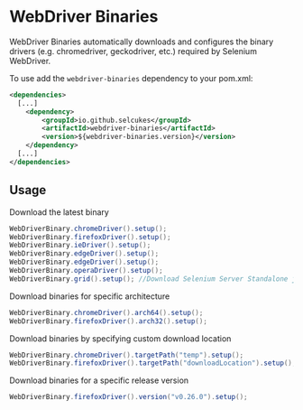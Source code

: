 # WebDriver Binaries

WebDriver Binaries automatically downloads and configures the binary drivers (e.g. chromedriver, geckodriver, etc.)
required by Selenium WebDriver.

To use add the `webdriver-binaries` dependency to your pom.xml:

```xml
<dependencies>
  [...]
    <dependency>
        <groupId>io.github.selcukes</groupId>
        <artifactId>webdriver-binaries</artifactId>
        <version>${webdriver-binaries.version}</version>
    </dependency>
  [...]
</dependencies>

```

## Usage

Download the latest binary

```java
WebDriverBinary.chromeDriver().setup();
WebDriverBinary.firefoxDriver().setup();
WebDriverBinary.ieDriver().setup();
WebDriverBinary.edgeDriver().setup();
WebDriverBinary.edgeDriver().setup();
WebDriverBinary.operaDriver().setup();
WebDriverBinary.grid().setup();	//Download Selenium Server Standalone jar
```

Download binaries for specific architecture

```java
WebDriverBinary.chromeDriver().arch64().setup();
WebDriverBinary.firefoxDriver().arch32().setup();
```

Download binaries by specifying custom download location

```java
WebDriverBinary.chromeDriver().targetPath("temp").setup();
WebDriverBinary.firefoxDriver().targetPath("downloadLocation").setup();
```

Download binaries for a specific release version

```java
WebDriverBinary.firefoxDriver().version("v0.26.0").setup();
```
